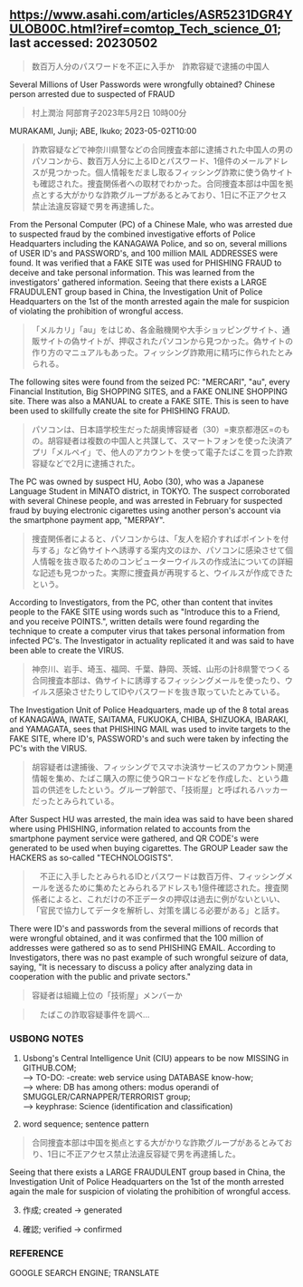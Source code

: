 ## https://www.asahi.com/articles/ASR5231DGR4YULOB00C.html?iref=comtop_Tech_science_01; last accessed: 20230502

> 数百万人分のパスワードを不正に入手か　詐欺容疑で逮捕の中国人

Several Millions of User Passwords were wrongfully obtained? Chinese person arrested due to suspected of FRAUD

> 村上潤治 阿部育子2023年5月2日 10時00分

MURAKAMI, Junji; ABE, Ikuko; 2023-05-02T10:00

> 詐欺容疑などで神奈川県警などの合同捜査本部に逮捕された中国人の男のパソコンから、数百万人分に上るIDとパスワード、1億件のメールアドレスが見つかった。個人情報をだまし取るフィッシング詐欺に使う偽サイトも確認された。捜査関係者への取材でわかった。合同捜査本部は中国を拠点とする大がかりな詐欺グループがあるとみており、1日に不正アクセス禁止法違反容疑で男を再逮捕した。

From the Personal Computer (PC) of a Chinese Male, who was arrested due to suspected fraud by the combined investigative efforts of Police Headquarters including the KANAGAWA Police, and so on, several millions of USER ID's and PASSWORD's, and 100 million MAIL ADDRESSES were found. It was verified that a FAKE SITE was used for PHISHING FRAUD to deceive and take personal information. This was learned from the investigators' gathered information. Seeing that there exists a LARGE FRAUDULENT group based in China, the Investigation Unit of Police Headquarters on the 1st of the month arrested again the male for suspicion of violating the prohibition of wrongful access.

>「メルカリ」「au」をはじめ、各金融機関や大手ショッピングサイト、通販サイトの偽サイトが、押収されたパソコンから見つかった。偽サイトの作り方のマニュアルもあった。フィッシング詐欺用に精巧に作られたとみられる。

The following sites were found from the seized PC: "MERCARI", "au", every Financial Institution, Big SHOPPING SITES, and a FAKE ONLINE SHOPPING site. There was also a MANUAL to create a FAKE SITE. This is seen to have been used to skillfully create the site for PHISHING FRAUD.

> パソコンは、日本語学校生だった胡奥博容疑者（30）=東京都港区=のもの。胡容疑者は複数の中国人と共謀して、スマートフォンを使った決済アプリ「メルペイ」で、他人のアカウントを使って電子たばこを買った詐欺容疑などで2月に逮捕された。

The PC was owned by suspect HU, Aobo (30), who was a Japanese Language Student in MINATO district, in TOKYO. The suspect corroborated with several Chinese people, and was arrested in February for suspected fraud by buying electronic cigarettes using another person's account via the smartphone payment app, "MERPAY". 

> 捜査関係者によると、パソコンからは、「友人を紹介すればポイントを付与する」など偽サイトへ誘導する案内文のほか、パソコンに感染させて個人情報を抜き取るためのコンピューターウイルスの作成法についての詳細な記述も見つかった。実際に捜査員が再現すると、ウイルスが作成できたという。

According to Investigators, from the PC, other than content that invites people to the FAKE SITE using words such as "Introduce this to a Friend, and you receive POINTS.", written details were found regarding the technique to create a computer virus that takes personal information from infected PC's. The Investigator in actuality replicated it and was said to have been able to create the VIRUS. 

> 神奈川、岩手、埼玉、福岡、千葉、静岡、茨城、山形の計8県警でつくる合同捜査本部は、偽サイトに誘導するフィッシングメールを使ったり、ウイルス感染させたりしてIDやパスワードを抜き取っていたとみている。

The Investigation Unit of Police Headquarters, made up of the 8 total areas of KANAGAWA, IWATE, SAITAMA, FUKUOKA, CHIBA, SHIZUOKA, IBARAKI, and YAMAGATA, sees that PHISHING MAIL was used to invite targets to the FAKE SITE, where ID's, PASSWORD's and such were taken by infecting the PC's with the VIRUS.

> 胡容疑者は逮捕後、フィッシングでスマホ決済サービスのアカウント関連情報を集め、たばこ購入の際に使うQRコードなどを作成した、という趣旨の供述をしたという。グループ幹部で、「技術屋」と呼ばれるハッカーだったとみられている。

After Suspect HU was arrested, the main idea was said to have been shared where using PHISHING, information related to accounts from the smartphone payment service were gathered, and QR CODE's were generated to be used when buying cigarettes. The GROUP Leader saw the HACKERS as so-called "TECHNOLOGISTS". 

>　不正に入手したとみられるIDとパスワードは数百万件、フィッシングメールを送るために集めたとみられるアドレスも1億件確認された。捜査関係者によると、これだけの不正データの押収は過去に例がないといい、「官民で協力してデータを解析し、対策を講じる必要がある」と話す。

There were ID's and passwords from the several millions of records that were wrongful obtained, and it was confirmed that the 100 million of addresses were gathered so as to send PHISHING EMAIL. According to Investigators, there was no past example of such wrongful seizure of data, saying, "It is necessary to discuss a policy after analyzing data in cooperation with the public and private sectors."

> 容疑者は組織上位の「技術屋」メンバーか

>　たばこの詐取容疑事件を調べ…

### USBONG NOTES

1) Usbong's Central Intelligence Unit (CIU) appears to be now MISSING in GITHUB.COM;<br/>
--> TO-DO: -create: web service using DATABASE know-how;<br/>
--> where: DB has among others: modus operandi of SMUGGLER/CARNAPPER/TERRORIST group;<br/>
--> keyphrase: Science (identification and classification)

2) word sequence; sentence pattern

> 合同捜査本部は中国を拠点とする大がかりな詐欺グループがあるとみており、1日に不正アクセス禁止法違反容疑で男を再逮捕した。

Seeing that there exists a LARGE FRAUDULENT group based in China, the Investigation Unit of Police Headquarters on the 1st of the month arrested again the male for suspicion of violating the prohibition of wrongful access.

3) 作成; created -> generated

4) 確認; verified -> confirmed

### REFERENCE

GOOGLE SEARCH ENGINE; TRANSLATE
